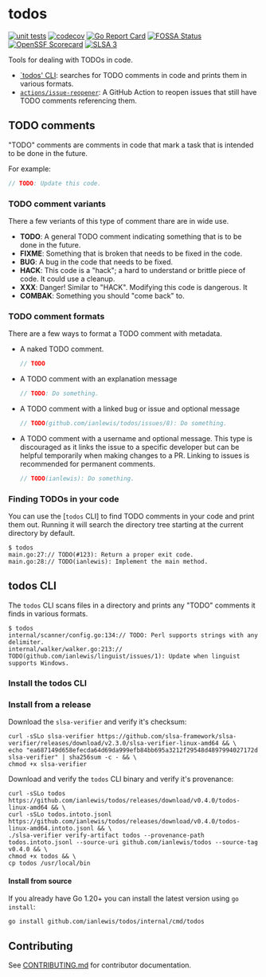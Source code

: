 # todos

[![unit tests](https://github.com/ianlewis/todos/actions/workflows/pre-submit.units.yml/badge.svg)](https://github.com/ianlewis/todos/actions/workflows/pre-submit.units.yml)
[![codecov](https://codecov.io/gh/ianlewis/todos/branch/main/graph/badge.svg?token=0EBN8DQYFR)](https://codecov.io/gh/ianlewis/todos)
[![Go Report Card](https://goreportcard.com/badge/github.com/ianlewis/todos)](https://goreportcard.com/report/github.com/ianlewis/todos)
[![FOSSA Status](https://app.fossa.com/api/projects/git%2Bgithub.com%2Fianlewis%2Ftodos.svg?type=shield)](https://app.fossa.com/projects/git%2Bgithub.com%2Fianlewis%2Ftodos?ref=badge_shield)
[![OpenSSF Scorecard](https://api.securityscorecards.dev/projects/github.com/ianlewis/todos/badge)](https://api.securityscorecards.dev/projects/github.com/ianlewis/todos)
[![SLSA 3](https://slsa.dev/images/gh-badge-level3.svg)](https://slsa.dev)

Tools for dealing with TODOs in code.

- [`todos' CLI](#todos-cli): searches for TODO comments in code and prints them in various
  formats.
- [`actions/issue-reopener`](actions/issue-reopener): A GitHub Action to reopen issues that still have
  TODO comments referencing them.

## TODO comments

"TODO" comments are comments in code that mark a task that is intended to be
done in the future.

For example:

```go
// TODO: Update this code.
```

### TODO comment variants

There a few veriants of this type of comment thare are in wide use.

- **TODO**: A general TODO comment indicating something that is to be done in
  the future.
- **FIXME**: Something that is broken that needs to be fixed in the code.
- **BUG**: A bug in the code that needs to be fixed.
- **HACK**: This code is a "hack"; a hard to understand or brittle piece of
  code. It could use a cleanup.
- **XXX**: Danger! Similar to "HACK". Modifying this code is dangerous. It
- **COMBAK**: Something you should "come back" to.

### TODO comment formats

There are a few ways to format a TODO comment with metadata.

- A naked TODO comment.

  ```go
  // TODO
  ```

- A TODO comment with an explanation message

  ```go
  // TODO: Do something.
  ```

- A TODO comment with a linked bug or issue and optional message

  ```go
  // TODO(github.com/ianlewis/todos/issues/8): Do something.
  ```

- A TODO comment with a username and optional message. This type is discouraged
  as it links the issue to a specific developer but can be helpful temporarily
  when making changes to a PR. Linking to issues is recommended for permanent
  comments.

  ```go
  // TODO(ianlewis): Do something.
  ```

### Finding TODOs in your code

You can use the [`todos` CLI] to find TODO comments in your code and print them
out. Running it will search the directory tree starting at the current
directory by default.

```shell
$ todos
main.go:27:// TODO(#123): Return a proper exit code.
main.go:28:// TODO(ianlewis): Implement the main method.
```

## todos CLI

The `todos` CLI scans files in a directory and prints any "TODO" comments it
finds in various formats.

```shell
$ todos
internal/scanner/config.go:134:// TODO: Perl supports strings with any delimiter.
internal/walker/walker.go:213:// TODO(github.com/ianlewis/linguist/issues/1): Update when linguist supports Windows.
```

### Install the todos CLI

### Install from a release

Download the `slsa-verifier` and verify it's checksum:

```shell
curl -sSLo slsa-verifier https://github.com/slsa-framework/slsa-verifier/releases/download/v2.3.0/slsa-verifier-linux-amd64 && \
echo "ea687149d658efecda64d69da999efb84bb695a3212f29548d4897994027172d  slsa-verifier" | sha256sum -c - && \
chmod +x slsa-verifier
```

Download and verify the `todos` CLI binary and verify it's provenance:

```shell
curl -sSLo todos https://github.com/ianlewis/todos/releases/download/v0.4.0/todos-linux-amd64 && \
curl -sSLo todos.intoto.jsonl https://github.com/ianlewis/todos/releases/download/v0.4.0/todos-linux-amd64.intoto.jsonl && \
./slsa-verifier verify-artifact todos --provenance-path todos.intoto.jsonl --source-uri github.com/ianlewis/todos --source-tag v0.4.0 && \
chmod +x todos && \
cp todos /usr/local/bin
```

#### Install from source

If you already have Go 1.20+ you can install the latest version using `go install`:

```shell
go install github.com/ianlewis/todos/internal/cmd/todos
```

## Contributing

See [CONTRIBUTING.md](CONTRIBUTING.md) for contributor documentation.
